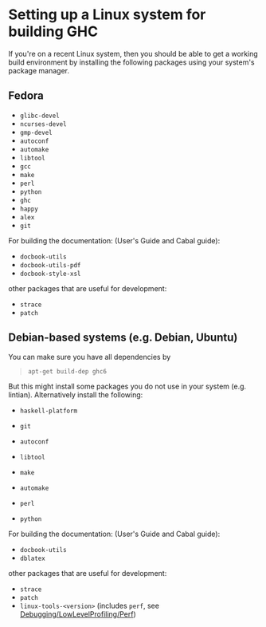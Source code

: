 # Setting up a Linux system for building GHC


If you're on a recent Linux system, then you should be able to get a working build environment by installing the following packages using your system's package manager.

## Fedora

- `glibc-devel`
- `ncurses-devel`
- `gmp-devel`
- `autoconf`
- `automake`
- `libtool`
- `gcc`
- `make`
- `perl`
- `python`
- `ghc`
- `happy`
- `alex`
- `git`


For building the documentation: (User's Guide and Cabal guide):

- `docbook-utils`
- `docbook-utils-pdf`
- `docbook-style-xsl`


other packages that are useful for development:

- `strace`
- `patch`

## Debian-based systems (e.g. Debian, Ubuntu)


You can make sure you have all dependencies by

> `apt-get build-dep ghc6`


But this might install some packages you do not use in your system (e.g. lintian).  Alternatively install the following:

- `haskell-platform`
- `git`
- `autoconf`
- `libtool`
- `make`

- `automake`
- `perl`
- `python`


For building the documentation: (User's Guide and Cabal guide):

- `docbook-utils`
- `dblatex`


other packages that are useful for development:

- `strace`
- `patch`
- `linux-tools-<version>` (includes `perf`, see [Debugging/LowLevelProfiling/Perf](debugging/low-level-profiling/perf))
